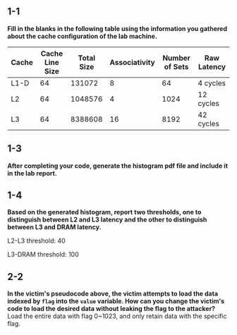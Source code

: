 ## 1-1

**Fill in the blanks in the following table using the information you gathered about the cache configuration of the lab machine.**

| Cache | Cache Line Size | Total Size | Associativity | Number of Sets | Raw Latency |
| ----- | --------------- | ---------- | ------------- | -------------- | ----------- |
| L1-D  | 64              | 131072     | 8             | 64             | 4 cycles    |
| L2    | 64              | 1048576    | 4             | 1024           | 12 cycles   |
| L3    | 64              | 8388608    | 16            | 8192           | 42 cycles   |

## 1-3

**After completing your code, generate the histogram pdf file and include it in the lab report.**

<!-- ![Histogram](./Part1-Timing/Histogram.pdf) -->

## 1-4

**Based on the generated histogram, report two thresholds, one to distinguish between L2 and L3 latency and the other to distinguish between L3 and DRAM latency.**

L2-L3 threshold: 40

L3-DRAM threshold: 100

## 2-2

**In the victim's pseudocode above, the victim attempts to load the data indexed by `flag` into the `value` variable. How can you change the victim's code to load the desired data without leaking the flag to the attacker?**
Load the entire data with flag 0~1023, and only retain data with the specific flag.
